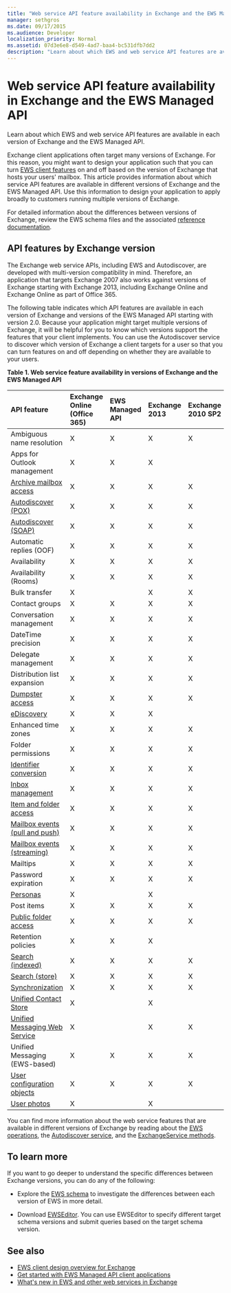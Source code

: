 ```yaml
---
title: "Web service API feature availability in Exchange and the EWS Managed API"
manager: sethgros
ms.date: 09/17/2015
ms.audience: Developer
localization_priority: Normal
ms.assetid: 07d3e6e8-d549-4ad7-baa4-bc531dfb7dd2
description: "Learn about which EWS and web service API features are available in each version of Exchange and the EWS Managed API."
---
```


# Web service API feature availability in Exchange and the EWS Managed API

Learn about which EWS and web service API features are available in each version of Exchange and the EWS Managed API.
  
Exchange client applications often target many versions of Exchange. For this reason, you might want to design your application such that you can turn [EWS client features](ews-client-design-overview-for-exchange.md#EWSFeatures) on and off based on the version of Exchange that hosts your users' mailbox. This article provides information about which service API features are available in different versions of Exchange and the EWS Managed API. Use this information to design your application to apply broadly to customers running multiple versions of Exchange. 
  
For detailed information about the differences between versions of Exchange, review the EWS schema files and the associated [reference documentation](http://msdn.microsoft.com/library/6c969133-6036-448b-af39-a3caf9917e98%28Office.15%29.aspx).
  
## API features by Exchange version
<a name="bk_apifeatures"> </a>

The Exchange web service APIs, including EWS and Autodiscover, are developed with multi-version compatibility in mind. Therefore, an application that targets Exchange 2007 also works against versions of Exchange starting with Exchange 2013, including Exchange Online and Exchange Online as part of Office 365. 
  
The following table indicates which API features are available in each version of Exchange and versions of the EWS Managed API starting with version 2.0. Because your application might target multiple versions of Exchange, it will be helpful for you to know which versions support the features that your client implements. You can use the Autodiscover service to discover which version of Exchange a client targets for a user so that you can turn features on and off depending on whether they are available to your users.
  
**Table 1. Web service feature availability in versions of Exchange and the EWS Managed API**

|API feature|Exchange Online (Office 365)|EWS Managed API|Exchange 2013|Exchange 2010 SP2|Exchange 2010 SP1|Exchange 2010|Exchange 2007 SP1|Exchange 2007|
|:-----|:-----|:-----|:-----|:-----|:-----|:-----|:-----|:-----|
|Ambiguous name resolution  <br/> |X  <br/> |X  <br/> |X  <br/> |X  <br/> |X  <br/> |X  <br/> |X  <br/> |X  <br/> |
|Apps for Outlook management  <br/> |X  <br/> |X  <br/> |X  <br/> ||||||
|[Archive mailbox access](archiving-in-ews-in-exchange.md) <br/> |X  <br/> |X  <br/> |X  <br/> |X  <br/> |X  <br/> ||||
|[Autodiscover (POX)](autodiscover-for-exchange.md) <br/> |X  <br/> |X  <br/> |X  <br/> |X  <br/> |X  <br/> |X  <br/> |X  <br/> |X  <br/> |
|[Autodiscover (SOAP)](autodiscover-for-exchange.md) <br/> |X  <br/> |X  <br/> |X  <br/> |X  <br/> |X  <br/> ||||
|Automatic replies (OOF)  <br/> |X  <br/> |X  <br/> |X  <br/> |X  <br/> |X  <br/> |X  <br/> |X  <br/> |X  <br/> |
|Availability  <br/> |X  <br/> |X  <br/> |X  <br/> |X  <br/> |X  <br/> |X  <br/> |X  <br/> |X  <br/> |
|Availability (Rooms)  <br/> |X  <br/> |X  <br/> |X  <br/> |X  <br/> |X  <br/> |X  <br/> |||
|Bulk transfer  <br/> |X  <br/> ||X  <br/> |X  <br/> |X  <br/> ||||
|Contact groups  <br/> |X  <br/> |X  <br/> |X  <br/> |X  <br/> |X  <br/> |X  <br/> |||
|Conversation management  <br/> |X  <br/> |X  <br/> |X  <br/> |X  <br/> |X  <br/> ||||
|DateTime precision  <br/> |X  <br/> |X  <br/> |X  <br/> |X  <br/> |||||
|Delegate management  <br/> |X  <br/> |X  <br/> |X  <br/> |X  <br/> |X  <br/> |X  <br/> |X  <br/> ||
|Distribution list expansion  <br/> |X  <br/> |X  <br/> |X  <br/> |X  <br/> |X  <br/> |X  <br/> |X  <br/> |X  <br/> |
|[Dumpster access](deleting-items-by-using-ews-in-exchange.md) <br/> |X  <br/> |X  <br/> |X  <br/> |X  <br/> |X  <br/> |X  <br/> |||
|[eDiscovery](ediscovery-in-ews-in-exchange.md) <br/> |X  <br/> |X  <br/> |X  <br/> ||||||
|Enhanced time zones  <br/> |X  <br/> |X  <br/> |X  <br/> |X  <br/> |X  <br/> |X  <br/> |||
|Folder permissions  <br/> |X  <br/> |X  <br/> |X  <br/> |X  <br/> |X  <br/> |X  <br/> |X  <br/> ||
|[Identifier conversion](ews-identifiers-in-exchange.md) <br/> |X  <br/> |X  <br/> |X  <br/> |X  <br/> |X  <br/> |X  <br/> |X  <br/> ||
|[Inbox management](inbox-management-and-ews-in-exchange.md) <br/> |X  <br/> |X  <br/> |X  <br/> |X  <br/> |X  <br/> ||||
|[Item and folder access](folders-and-items-in-ews-in-exchange.md) <br/> |X  <br/> |X  <br/> |X  <br/> |X  <br/> |X  <br/> |X  <br/> |X  <br/> |X  <br/> |
|[Mailbox events (pull and push)](notification-subscriptions-mailbox-events-and-ews-in-exchange.md) <br/> |X  <br/> |X  <br/> |X  <br/> |X  <br/> |X  <br/> |X  <br/> |X  <br/> |X  <br/> |
|[Mailbox events (streaming)](notification-subscriptions-mailbox-events-and-ews-in-exchange.md) <br/> |X  <br/> |X  <br/> |X  <br/> |X  <br/> |X  <br/> ||||
|Mailtips  <br/> |X  <br/> |X  <br/> |X  <br/> |X  <br/> |X  <br/> ||||
|Password expiration  <br/> |X  <br/> |X  <br/> |X  <br/> |X  <br/> |||||
|[Personas](people-and-contacts-in-ews-in-exchange.md) <br/> |X  <br/> ||X  <br/> ||||||
|Post items  <br/> |X  <br/> |X  <br/> |X  <br/> |X  <br/> |X  <br/> |X  <br/> |X  <br/> ||
|[Public folder access](public-folder-access-with-ews-in-exchange.md) <br/> |X  <br/> |X  <br/> |X  <br/> |X  <br/> |X  <br/> |X  <br/> |X  <br/> ||
|Retention policies  <br/> |X  <br/> |X  <br/> |X  <br/> ||||||
|[Search (indexed)](search-and-ews-in-exchange.md) <br/> |X  <br/> |X  <br/> |X  <br/> |X  <br/> |X  <br/> |X  <br/> |||
|[Search (store)](search-and-ews-in-exchange.md) <br/> |X  <br/> |X  <br/> |X  <br/> |X  <br/> |X  <br/> |X  <br/> |X  <br/> |X  <br/> |
|[Synchronization](mailbox-synchronization-and-ews-in-exchange.md) <br/> |X  <br/> |X  <br/> |X  <br/> |X  <br/> |X  <br/> |X  <br/> |X  <br/> |X  <br/> |
|[Unified Contact Store](people-and-contacts-in-ews-in-exchange.md) <br/> |X  <br/> ||X  <br/> ||||||
|[Unified Messaging Web Service](http://msdn.microsoft.com/library/83afea8a-c716-41df-9eb2-e1000357afb6%28Office.15%29.aspx) <br/> |X  <br/> ||X  <br/> |X  <br/> |X  <br/> |X  <br/> |X  <br/> |X  <br/> |
|Unified Messaging (EWS-based)  <br/> |X  <br/> |X  <br/> |X  <br/> |X  <br/> |X  <br/> |X  <br/> |||
|[User configuration objects](persistent-application-settings-in-ews-in-exchange.md) <br/> |X  <br/> |X  <br/> |X  <br/> |X  <br/> |X  <br/> |X  <br/> |||
|[User photos](how-to-get-user-photos-by-using-ews-in-exchange.md) <br/> |X  <br/> ||X  <br/> ||||||
   
You can find more information about the web service features that are available in different versions of Exchange by reading about the [EWS operations](http://msdn.microsoft.com/library/cf6fd871-9a65-4f34-8557-c8c71dd7ce09%28Office.15%29.aspx), the [Autodiscover service](http://msdn.microsoft.com/library/a01124a8-a8cf-4b80-8625-d7ee05690bca%28Office.15%29.aspx), and the [ExchangeService methods](http://msdn.microsoft.com/en-us/library/office/microsoft.exchange.webservices.data.exchangeservice_methods%28v=exchg.80%29.aspx).
  
## To learn more
<a name="bk_apifeatures"> </a>

If you want to go deeper to understand the specific differences between Exchange versions, you can do any of the following:
  
- Explore the [EWS schema](http://msdn.microsoft.com/library/6c969133-6036-448b-af39-a3caf9917e98%28Office.15%29.aspx) to investigate the differences between each version of EWS in more detail. 
    
- Download [EWSEditor](http://ewseditor.codeplex.com/). You can use EWSEditor to specify different target schema versions and submit queries based on the target schema version.
    
## See also

- [EWS client design overview for Exchange](ews-client-design-overview-for-exchange.md)   
- [Get started with EWS Managed API client applications](get-started-with-ews-managed-api-client-applications.md) 
- [What's new in EWS and other web services in Exchange](whats-new-in-ews-and-other-web-services-in-exchange.md)
    

